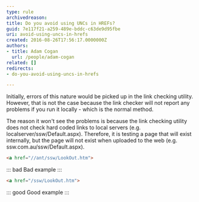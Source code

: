 ```yaml
---
type: rule
archivedreason: 
title: Do you avoid using UNCs in HREFs?
guid: 7e117f21-a259-489e-bddc-c63de9d95fbe
uri: avoid-using-uncs-in-hrefs
created: 2016-08-26T17:56:17.0000000Z
authors:
- title: Adam Cogan
  url: /people/adam-cogan
related: []
redirects:
- do-you-avoid-using-uncs-in-hrefs

---
```


Initially, errors of this nature would be picked up in the link checking utility. However, that is not the case because the link checker will not report any problems if you run it locally - which is the normal method. 

The reason it won't see the problems is because the link checking utility does not check hard coded links to local servers (e.g. localserver/ssw/Default.aspx). Therefore, it is testing a page that will exist internally, but the page will not exist when uploaded to the web (e.g. ssw.com.au/ssw/Default.aspx). 

<!--endintro-->

``` html
<a href="//ant/ssw/LookOut.htm">
```
::: bad
Bad example 
:::

``` html
<a href="/ssw/LookOut.htm">
```
::: good
Good example
:::
